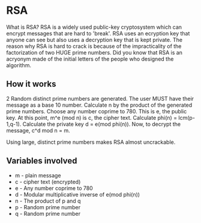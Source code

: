 # RSA

What is RSA? RSA is a widely used public-key cryptosystem which can encrypt messages that are hard to 'break'. RSA uses an ecryption key 
that anyone can see but also uses a decryption key that is kept private. The reason why RSA is hard to crack is because of the impracticality 
of the factorization of two HUGE prime numbers. Did you know that RSA is an acryonym made of the initial letters of the people who designed
the algorithm.

## How it works

2 Random distinct prime numbers are generated. The user MUST have their message as a base 10 number. Calculate n by the product of
the generated prime numbers. Choose any number coprime to 780. This is e, the public key. At this point, m^e (mod n) is c, the cipher text.
Calculate phi(n) = lcm(p-1,q-1). Calculate the private key d = e(mod phi(n)). Now, to decrypt the message, c^d mod n = m.

Using large, distinct prime numbers makes RSA almost uncrackable.

## Variables involved

- m - plain message
- c - cipher text (encrypted)
- e - Any number coprime to 780
- d - Modular multiplicative inverse of e(mod phi(n))
- n - The product of p and q
- p - Random prime number
- q - Random prime number
